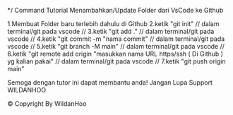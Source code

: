 */ Command Tutorial Menambahkan/Update Folder dari VsCode ke Github

1.Membuat Folder baru terlebih dahulu di Github
2.ketik "git init" // dalam terminal/git pada vscode //
3.ketik "git add ." // dalam terminal/git pada vscode //
4.ketik "git commit -m "nama commit" // dalam terminal/git pada vscode //
5.ketik "git branch -M main" // dalam terminal/git pada vscode //
6.ketik "git remote add origin "masukkan nama URL https/ssh ( Di Github ) yg kalian pakai" // dalam terminal/git pada vscode //
7.ketik "git push origin main"

Semoga dengan tutor ini dapat membantu anda!
Jangan Lupa Support WILDANHOO

© Copyright By WildanHoo
